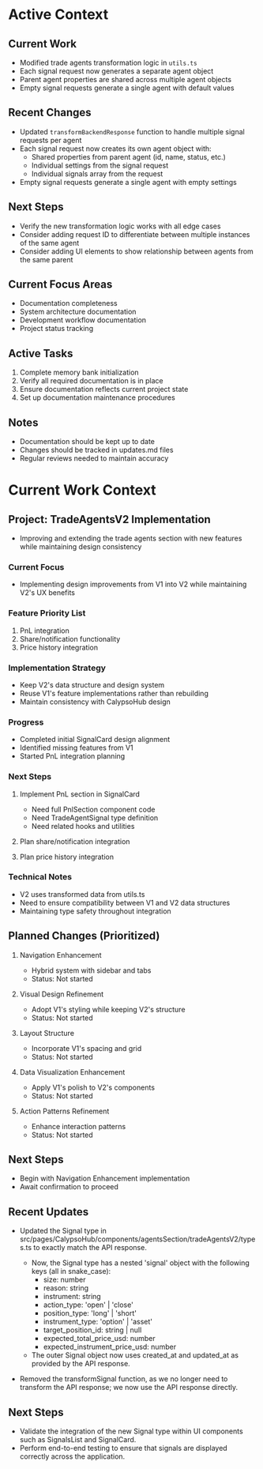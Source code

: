 # Active Context

## Current Work
- Modified trade agents transformation logic in `utils.ts`
- Each signal request now generates a separate agent object
- Parent agent properties are shared across multiple agent objects
- Empty signal requests generate a single agent with default values

## Recent Changes
- Updated `transformBackendResponse` function to handle multiple signal requests per agent
- Each signal request now creates its own agent object with:
  - Shared properties from parent agent (id, name, status, etc.)
  - Individual settings from the signal request
  - Individual signals array from the request
- Empty signal requests generate a single agent with empty settings

## Next Steps
- Verify the new transformation logic works with all edge cases
- Consider adding request ID to differentiate between multiple instances of the same agent
- Consider adding UI elements to show relationship between agents from the same parent

## Current Focus Areas
- Documentation completeness
- System architecture documentation
- Development workflow documentation
- Project status tracking

## Active Tasks
1. Complete memory bank initialization
2. Verify all required documentation is in place
3. Ensure documentation reflects current project state
4. Set up documentation maintenance procedures

## Notes
- Documentation should be kept up to date
- Changes should be tracked in updates.md files
- Regular reviews needed to maintain accuracy

# Current Work Context

## Project: TradeAgentsV2 Implementation
- Improving and extending the trade agents section with new features while maintaining design consistency

### Current Focus
- Implementing design improvements from V1 into V2 while maintaining V2's UX benefits

### Feature Priority List
1. PnL integration
2. Share/notification functionality
3. Price history integration

### Implementation Strategy
- Keep V2's data structure and design system
- Reuse V1's feature implementations rather than rebuilding
- Maintain consistency with CalypsoHub design

### Progress
- Completed initial SignalCard design alignment
- Identified missing features from V1
- Started PnL integration planning

### Next Steps
1. Implement PnL section in SignalCard
   - Need full PnlSection component code
   - Need TradeAgentSignal type definition
   - Need related hooks and utilities

2. Plan share/notification integration
3. Plan price history integration

### Technical Notes
- V2 uses transformed data from utils.ts
- Need to ensure compatibility between V1 and V2 data structures
- Maintaining type safety throughout integration

## Planned Changes (Prioritized)
1. Navigation Enhancement
   - Hybrid system with sidebar and tabs
   - Status: Not started

2. Visual Design Refinement
   - Adopt V1's styling while keeping V2's structure
   - Status: Not started

3. Layout Structure
   - Incorporate V1's spacing and grid
   - Status: Not started

4. Data Visualization Enhancement
   - Apply V1's polish to V2's components
   - Status: Not started

5. Action Patterns Refinement
   - Enhance interaction patterns
   - Status: Not started

## Next Steps
- Begin with Navigation Enhancement implementation
- Await confirmation to proceed

## Recent Updates

- Updated the Signal type in src/pages/CalypsoHub/components/agentsSection/tradeAgentsV2/types.ts to exactly match the API response. 
  - Now, the Signal type has a nested 'signal' object with the following keys (all in snake_case):
    - size: number
    - reason: string
    - instrument: string
    - action_type: 'open' | 'close'
    - position_type: 'long' | 'short'
    - instrument_type: 'option' | 'asset'
    - target_position_id: string | null
    - expected_total_price_usd: number
    - expected_instrument_price_usd: number
  - The outer Signal object now uses created_at and updated_at as provided by the API response.

- Removed the transformSignal function, as we no longer need to transform the API response; we now use the API response directly.

## Next Steps

- Validate the integration of the new Signal type within UI components such as SignalsList and SignalCard.
- Perform end-to-end testing to ensure that signals are displayed correctly across the application. 
